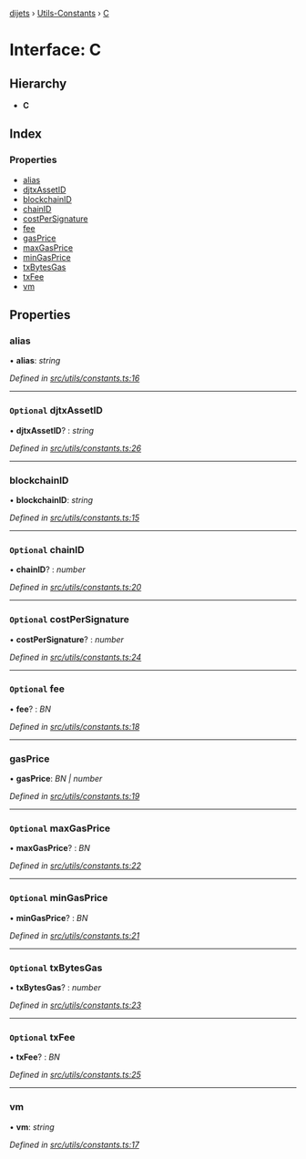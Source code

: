 [dijets](../README.md) › [Utils-Constants](../modules/utils_constants.md) › [C](utils_constants.c.md)

# Interface: C

## Hierarchy

* **C**

## Index

### Properties

* [alias](utils_constants.c.md#alias)
* [djtxAssetID](utils_constants.c.md#optional-djtxassetid)
* [blockchainID](utils_constants.c.md#blockchainid)
* [chainID](utils_constants.c.md#optional-chainid)
* [costPerSignature](utils_constants.c.md#optional-costpersignature)
* [fee](utils_constants.c.md#optional-fee)
* [gasPrice](utils_constants.c.md#gasprice)
* [maxGasPrice](utils_constants.c.md#optional-maxgasprice)
* [minGasPrice](utils_constants.c.md#optional-mingasprice)
* [txBytesGas](utils_constants.c.md#optional-txbytesgas)
* [txFee](utils_constants.c.md#optional-txfee)
* [vm](utils_constants.c.md#vm)

## Properties

###  alias

• **alias**: *string*

*Defined in [src/utils/constants.ts:16](https://github.com/Dijets-Inc/dijetsjs/blob/master/src/utils/constants.ts#L16)*

___

### `Optional` djtxAssetID

• **djtxAssetID**? : *string*

*Defined in [src/utils/constants.ts:26](https://github.com/Dijets-Inc/dijetsjs/blob/master/src/utils/constants.ts#L26)*

___

###  blockchainID

• **blockchainID**: *string*

*Defined in [src/utils/constants.ts:15](https://github.com/Dijets-Inc/dijetsjs/blob/master/src/utils/constants.ts#L15)*

___

### `Optional` chainID

• **chainID**? : *number*

*Defined in [src/utils/constants.ts:20](https://github.com/Dijets-Inc/dijetsjs/blob/master/src/utils/constants.ts#L20)*

___

### `Optional` costPerSignature

• **costPerSignature**? : *number*

*Defined in [src/utils/constants.ts:24](https://github.com/Dijets-Inc/dijetsjs/blob/master/src/utils/constants.ts#L24)*

___

### `Optional` fee

• **fee**? : *BN*

*Defined in [src/utils/constants.ts:18](https://github.com/Dijets-Inc/dijetsjs/blob/master/src/utils/constants.ts#L18)*

___

###  gasPrice

• **gasPrice**: *BN | number*

*Defined in [src/utils/constants.ts:19](https://github.com/Dijets-Inc/dijetsjs/blob/master/src/utils/constants.ts#L19)*

___

### `Optional` maxGasPrice

• **maxGasPrice**? : *BN*

*Defined in [src/utils/constants.ts:22](https://github.com/Dijets-Inc/dijetsjs/blob/master/src/utils/constants.ts#L22)*

___

### `Optional` minGasPrice

• **minGasPrice**? : *BN*

*Defined in [src/utils/constants.ts:21](https://github.com/Dijets-Inc/dijetsjs/blob/master/src/utils/constants.ts#L21)*

___

### `Optional` txBytesGas

• **txBytesGas**? : *number*

*Defined in [src/utils/constants.ts:23](https://github.com/Dijets-Inc/dijetsjs/blob/master/src/utils/constants.ts#L23)*

___

### `Optional` txFee

• **txFee**? : *BN*

*Defined in [src/utils/constants.ts:25](https://github.com/Dijets-Inc/dijetsjs/blob/master/src/utils/constants.ts#L25)*

___

###  vm

• **vm**: *string*

*Defined in [src/utils/constants.ts:17](https://github.com/Dijets-Inc/dijetsjs/blob/master/src/utils/constants.ts#L17)*
